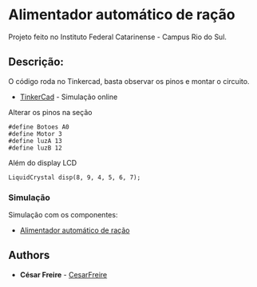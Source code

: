 # Alimentador automático de ração

Projeto feito no Instituto Federal Catarinense - Campus Rio do Sul.

## Descrição:

O código roda no Tinkercad, basta observar os pinos e montar o circuito.
* [TinkerCad](https://www.tinkercad.com) - Simulação online

Alterar os pinos na seção
```
#define Botoes A0
#define Motor 3
#define luzA 13
#define luzB 12
```

Além do display LCD

```
LiquidCrystal disp(8, 9, 4, 5, 6, 7);
```


### Simulação

Simulação com os componentes:
* [Alimentador automático de ração](https://www.tinkercad.com/things/feTtnXYg0XP-alimentador-automatico)

## Authors

* **César Freire** - [CesarFreire](https://github.com/cesarfreire)
